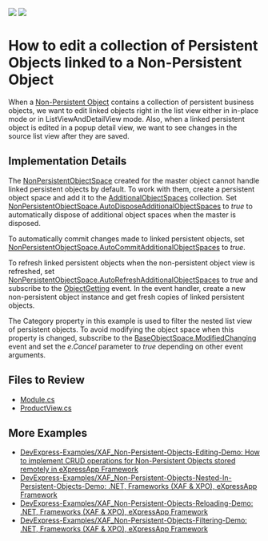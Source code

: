 <!-- default badges list -->
[![](https://img.shields.io/badge/Open_in_DevExpress_Support_Center-FF7200?style=flat-square&logo=DevExpress&logoColor=white)](https://supportcenter.devexpress.com/ticket/details/T888962)
[![](https://img.shields.io/badge/📖_How_to_use_DevExpress_Examples-e9f6fc?style=flat-square)](https://docs.devexpress.com/GeneralInformation/403183)
<!-- default badges end -->


# How to edit a collection of Persistent Objects linked to a Non-Persistent Object


When a [Non\-Persistent Object](https://docs.devexpress.com/eXpressAppFramework/116516/concepts/business-model-design/non-persistent-objects) contains a collection of persistent business objects, we want to edit linked objects right in the list view either in in-place mode or in ListViewAndDetailView mode. Also, when a linked persistent object is edited in a popup detail view, we want to see changes in the source list view after they are saved.

## Implementation Details

The [NonPersistentObjectSpace](https://docs.devexpress.com/eXpressAppFramework/DevExpress.ExpressApp.NonPersistentObjectSpace) created for the master object cannot handle linked persistent objects by default. To work with them, create a persistent object space and add it to the [AdditionalObjectSpaces](https://docs.devexpress.com/eXpressAppFramework/DevExpress.ExpressApp.NonPersistentObjectSpace.AdditionalObjectSpaces) collection. Set [NonPersistentObjectSpace\.AutoDisposeAdditionalObjectSpaces](https://docs.devexpress.com/eXpressAppFramework/DevExpress.ExpressApp.NonPersistentObjectSpace.AutoDisposeAdditionalObjectSpaces) to *true* to automatically dispose of additional object spaces when the master is disposed. 

To automatically commit changes made to linked persistent objects, set [NonPersistentObjectSpace\.AutoCommitAdditionalObjectSpaces](https://docs.devexpress.com/eXpressAppFramework/DevExpress.ExpressApp.NonPersistentObjectSpace.AutoCommitAdditionalObjectSpaces) to *true*.

To refresh linked persistent objects when the non-persistent object view is refreshed, set [NonPersistentObjectSpace\.AutoRefreshAdditionalObjectSpaces](https://docs.devexpress.com/eXpressAppFramework/DevExpress.ExpressApp.NonPersistentObjectSpace.AutoRefreshAdditionalObjectSpaces) to *true* and subscribe to the [ObjectGetting](https://docs.devexpress.com/eXpressAppFramework/DevExpress.ExpressApp.NonPersistentObjectSpace.ObjectGetting) event. In the event handler, create a new non-persistent object instance and get fresh copies of linked persistent objects.

The Category property in this example is used to filter the nested list view of persistent objects. To avoid modifying the object space when this property is changed, subscribe to the [BaseObjectSpace.ModifiedChanging](https://docs.devexpress.com/eXpressAppFramework/DevExpress.ExpressApp.BaseObjectSpace.ModifiedChanging) event and set the *e.Cancel* parameter to *true* depending on other event arguments.

## Files to Review

* [Module.cs](./CS/EFCore/NonPersistentEditEF/NonPersistentEditEF.Module/Module.cs)
* [ProductView.cs](./CS/EFCore/NonPersistentEditEF/NonPersistentEditEF.Module/BusinessObjects/ProductView.cs)

## More Examples

- [DevExpress-Examples/XAF_Non-Persistent-Objects-Editing-Demo: How to implement CRUD operations for Non-Persistent Objects stored remotely in eXpressApp Framework](https://github.com/DevExpress-Examples/XAF_Non-Persistent-Objects-Editing-Demo)
- [DevExpress-Examples/XAF_Non-Persistent-Objects-Nested-In-Persistent-Objects-Demo: .NET, Frameworks (XAF & XPO), eXpressApp Framework](https://github.com/DevExpress-Examples/XAF_Non-Persistent-Objects-Nested-In-Persistent-Objects-Demo)
- [DevExpress-Examples/XAF_Non-Persistent-Objects-Reloading-Demo: .NET, Frameworks (XAF & XPO), eXpressApp Framework](https://github.com/DevExpress-Examples/XAF_Non-Persistent-Objects-Reloading-Demo)
- [DevExpress-Examples/XAF_Non-Persistent-Objects-Filtering-Demo: .NET, Frameworks (XAF & XPO), eXpressApp Framework](https://github.com/DevExpress-Examples/XAF_Non-Persistent-Objects-Filtering-Demo)
